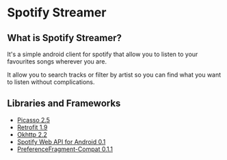 Spotify Streamer
================

## What is Spotify Streamer?
It's a simple android client for spotify that allow you to listen to your favourites songs wherever you are.

It allow you to search tracks or filter by artist so you can find what you want to listen without complications.

## Libraries and Frameworks
* [Picasso 2.5](http://square.github.io/picasso/)
* [Retrofit 1.9](http://square.github.io/retrofit/)
* [Okhttp 2.2](http://square.github.io/okhttp/)
* [Spotify Web API for Android 0.1](https://github.com/kaaes/spotify-web-api-android)
* [PreferenceFragment-Compat 0.1.1](https://github.com/Machinarius/PreferenceFragment-Compat)
